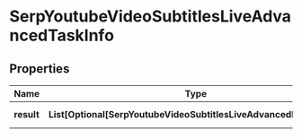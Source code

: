 # SerpYoutubeVideoSubtitlesLiveAdvancedTaskInfo


## Properties

| Name | Type | Description | Notes |
|------------ | ------------- | ------------- | -------------|
**result** | **List[Optional[SerpYoutubeVideoSubtitlesLiveAdvancedResultInfo]]** | array of results |[optional]|